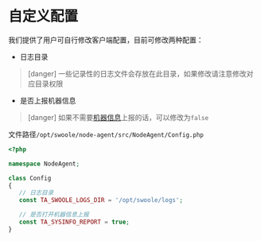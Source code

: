 # 自定义配置

我们提供了用户可自行修改客户端配置，目前可修改两种配置：

* 日志目录

>[danger] 一些记录性的日志文件会存放在此目录，如果修改请注意修改对应目录权限

* 是否上报机器信息

>[danger] 如果不需要[机器信息](../../sysinfo.md)上报的话，可以修改为`false`

文件路径`/opt/swoole/node-agent/src/NodeAgent/Config.php`

```php
<?php

namespace NodeAgent;

class Config
{
   // 日志目录
   const TA_SWOOLE_LOGS_DIR = '/opt/swoole/logs';

   // 是否打开机器信息上报
   const TA_SYSINFO_REPORT = true;
}
```